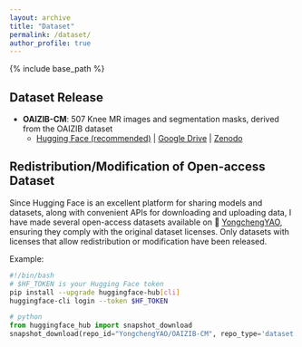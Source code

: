```yaml
---
layout: archive
title: "Dataset"
permalink: /dataset/
author_profile: true
---
```


{% include base_path %}



Dataset Release
------
- **OAIZIB-CM**:  507 Knee MR images and segmentation masks, derived from the OAIZIB dataset  
  - [Hugging Face (recommended)](https://huggingface.co/datasets/YongchengYAO/OAIZIB-CM) |  [Google Drive](https://drive.google.com/drive/folders/13_afAKSH7ZMOI_Nk2gfoihbJKwafw1l9) | [Zenodo](https://zenodo.org/records/14934086)




Redistribution/Modification of Open-access Dataset
------

Since Hugging Face is an excellent platform for sharing models and datasets, along with convenient APIs for downloading and uploading data, I have made several open-access datasets available on 🤗 [YongchengYAO](https://huggingface.co/YongchengYAO), ensuring they comply with the original dataset licenses. Only datasets with licenses that allow redistribution or modification have been released.

Example:

```bash
#!/bin/bash
# $HF_TOKEN is your Hugging Face token
pip install --upgrade huggingface-hub[cli]
huggingface-cli login --token $HF_TOKEN
```

```python
# python
from huggingface_hub import snapshot_download
snapshot_download(repo_id="YongchengYAO/OAIZIB-CM", repo_type='dataset', local_dir="/your/local/folder")
```

